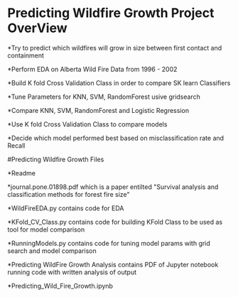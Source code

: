   
# Predicting Wildfire Growth Project OverView
*Try to predict which wildfires will grow in size between first contact and containment


*Perform EDA on Alberta Wild Fire Data from 1996 - 2002


*Build K fold Cross Validation Class in order to compare SK learn Classifiers


*Tune Parameters for KNN, SVM, RandomForest usive gridsearch

*Compare KNN, SVM, RandomForest and Logistic Regression

*Use K fold Cross Validation Class to compare models

*Decide which model performed best based on misclassification rate and Recall

#Predicting Wildfire Growth Files

*Readme

*journal.pone.01898.pdf which is a paper entilted "Survival analysis and classification methods
for forest fire size"

*WildFireEDA.py contains code for EDA

*KFold_CV_Class.py contains code for building KFold Class to be used as tool for model comparison

*RunningModels.py contains code for tuning model params with grid search and model comparison

*Predicting WildFire Growth Analysis contains PDF of Jupyter notebook running code with written analysis of output

*Predicting_Wild_Fire_Growth.ipynb
